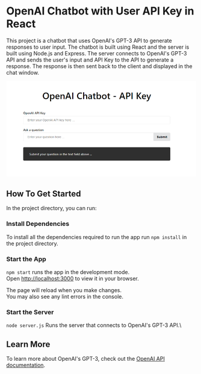 # OpenAI Chatbot with User API Key in React

This project is a chatbot that uses OpenAI's GPT-3 API to generate responses to user input. The chatbot is built using React and the server is built using Node.js and Express. The server connects to OpenAI's GPT-3 API and sends the user's input and API Key to the API to generate a response. The response is then sent back to the client and displayed in the chat window.

![OpenAI Chatbot Screenshot](public/screenshot.png "Chatbot Screenshot")

## How To Get Started

In the project directory, you can run:

### Install Dependencies

To install all the dependencies required to run the app run `npm install` in the project directory.


### Start the App

`npm start` runs the app in the development mode.\
Open [http://localhost:3000](http://localhost:3000) to view it in your browser.

The page will reload when you make changes.\
You may also see any lint errors in the console.

### Start the Server

`node server.js` Runs the server that connects to OpenAI's GPT-3 API.\

## Learn More

To learn more about OpenAI's GPT-3, check out the [OpenAI API documentation](https://beta.openai.com/docs/).
